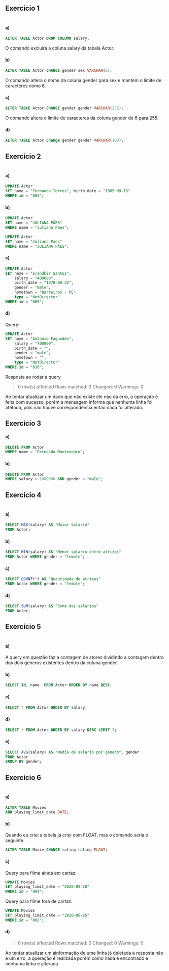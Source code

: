## Exercício 1
#
#### a) 
```sql 
ALTER TABLE Actor DROP COLUMN salary;
```
O comando excluirá a coluna salary da tabela Actor.

#### b)
```sql
ALTER TABLE Actor CHANGE gender sex VARCHAR(6);
```
O comando altera o nome da coluna gender para sex e mantém o limite de caractéres como 6.

#### c)
```sql
ALTER TABLE Actor CHANGE gender gender VARCHAR(255);
``` 
O comando altera o limite de caracteres da coluna gender de 6 para 255.

#### d) 
```sql
ALTER TABLE Actor Change gender gender VARCHAR(100);
```

## Exercício 2
#
#### a)
```sql
UPDATE Actor
SET name = "Fernanda Torres", birth_date = "1965-09-15"
WHERE id = "003";
```

#### b)
```sql
UPDATE Actor
SET name = "JULIANA PÃES"
WHERE name = "Juliana Paes";
```

```sql
UPDATE Actor
SET name = "Juliana Paes"
WHERE name = "JULIANA PÃES";
```

#### c)
```sql
UPDATE Actor
SET name = "Irandhir Santos",
    salary = "480000", 
	birth_date = "1978-08-22",
    gender = "male",
    hometown = "Barreiros - PE",
    type = "NotDirector"
WHERE id = "005";
```

#### d)
Query:

```sql
UPDATE Actor
SET name = "Antonio Fagundes",
    salary = "700000", 
	birth_date = "",
    gender = "male",
    hometown = "",
    type = "NotDirector"
WHERE id = "010";
```

Resposta ao rodar a query
> 0 row(s) affected Rows matched: 0  Changed: 0  Warnings: 0

Ao tentar atualizar um dado que não existe ele não da erro, a operação é feita com sucesso, porém a mensagem informa que nenhuma linha foi afetada, pois não houve correspondência então nada foi alterado.

## Exercício 3

#### a)
```sql
DELETE FROM Actor
WHERE name = "Fernanda Montenegro";
```

#### b)
```sql
DELETE FROM Actor
WHERE salary > 1000000 AND gender = "male";
```

## Exercício 4
#
#### a)
```sql
SELECT MAX(salary) AS "Maior Salario"
FROM Actor;
```
#### b)
```sql
SELECT MIN(salary) AS "Menor salario entre atrizes"
FROM Actor WHERE gender = "female";
```

#### c)
```sql
SELECT COUNT(*) AS "Quantidade de atrizes"
FROM Actor WHERE gender = "female";
```

#### d)
```sql
SELECT SUM(salary) AS "Soma dos salários"
FROM Actor; 
```

## Exercício 5
#
#### a)
A query em questão faz a contagem de atores dividindo a contagem dentro dos dois generos existentes dentro da coluna gender.

#### b)
```sql
SELECT id, name  FROM Actor ORDER BY name DESC;
```

#### c)
```sql
SELECT * FROM Actor ORDER BY salary;
```

#### d)
```sql
SELECT * FROM Actor ORDER BY salary DESC LIMIT 3;
```

#### e)
```sql
SELECT AVG(salary) AS "Media de salario por genero", gender
FROM Actor 
GROUP BY gender;
```

## Exercício 6
#
#### a)
```sql
ALTER TABLE Movies
ADD playing_limit_date DATE;
```

#### b)
Quando eu criei a tabela já criei com FLOAT, mas o comando seria o seguinte.

```sql
ALTER TABLE Movie CHANGE rating rating FLOAT;
```

#### c)

Query para filme ainda em cartaz:
```sql
UPDATE Movies
SET playing_limit_date = "2020-09-10"
WHERE id = "004";
```
Query para filme fora de cartaz:
```sql
UPDATE Movies
SET playing_limit_date = "2020-05-25"
WHERE id = "002";
```

#### d)
> 0 row(s) affected Rows matched: 0  Changed: 0  Warnings: 0

Ao tentar atualizar um ainformação de uma linha já deletada a resposta não é um erro, a operação é realizada porém como nada é encontrado e nenhuma linha é alterada

